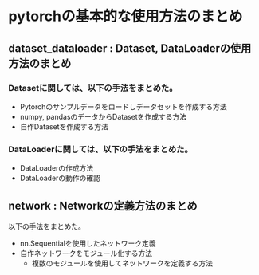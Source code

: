 # pytorchの基本的な使用方法のまとめ

## dataset_dataloader : Dataset, DataLoaderの使用方法のまとめ

### Datasetに関しては、以下の手法をまとめた。

- Pytorchのサンプルデータをロードしデータセットを作成する方法
- numpy, pandasのデータからDatasetを作成する方法
- 自作Datasetを作成する方法

### DataLoaderに関しては、以下の手法をまとめた。

- DataLoaderの作成方法
- DataLoaderの動作の確認

## network : Networkの定義方法のまとめ

以下の手法をまとめた。

- nn.Sequentialを使用したネットワーク定義
- 自作ネットワークをモジュール化する方法
  - 複数のモジュールを使用してネットワークを定義する方法
  
 
